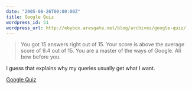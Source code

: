 ```yaml
---
date: "2005-08-26T00:00:00Z"
title: Google Quiz
wordpress_id: 51
wordpress_url: http://ebybox.aresgate.net/blog/archives/google-quiz/
---
```

<blockquote>You got 15 answers right out of 15. Your score is above the average score of 9.4 out of 15. You are a master of the ways of Google. All bow before you. </blockquote>

I guess that explains why my queries usually get what I want.

<a href="http://www.plentysmart.com/comp/google/google.php">Google Quiz</a>

